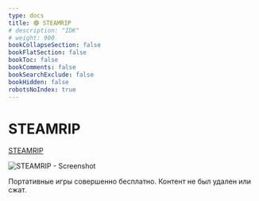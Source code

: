 ```yaml
---
type: docs
title: 🟢 STEAMRIP
# description: "IDK"
# weight: 900
bookCollapseSection: false
bookFlatSection: false
bookToc: false
bookComments: false
bookSearchExclude: false
bookHidden: false
robotsNoIndex: true
---
```


# STEAMRIP

[STEAMRIP](https://steamrip.com/?nt)

![STEAMRIP - Screenshot](@img/steamrip-screenshot.avif)

Портативные игры совершенно бесплатно. Контент не был удален или сжат.
